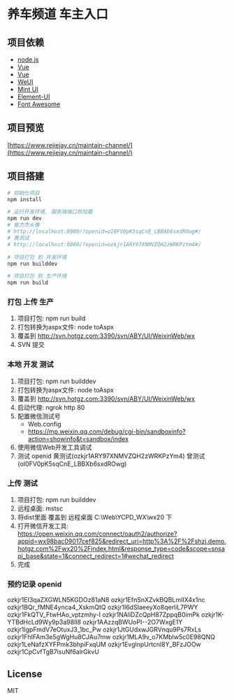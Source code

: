 # 养车频道 车主入口

## 项目依赖

- [node.js](http://nodejs.cn/)
- [Vue](https://cn.vuejs.org/)
- [Vue](https://cn.vuejs.org/)
- [WeUI](https://weui.io/)
- [Mint UI](http://mint-ui.github.io/)
- [Element-UI](http://element.eleme.io/)
- [Font Awesome](http://www.bootcss.com/p/font-awesome/)

## 项目预览

[https://www.rejiejay.cn/maintain-channel/](https://www.rejiejay.cn/maintain-channel/)

## 项目搭建

``` bash
# 初始化项目
npm install

# 运行开发环境, 服务端端口热加载
npm run dev
# 曾杰杰头像
# http://localhost:8000/?openid=oI0FV0pK5sqCnE_LBBXb6sxdROwg#/
# 黄测试 
# http://localhost:8000/?openid=ozkjr1ARY97XNMVZQH2zWRKPzYm4#/

# 项目打包 到 开发环境
npm run builddev

# 项目打包 到 生产环境
npm run build

```

### 打包 上传 生产

1. 项目打包: npm run build
2. 打包转换为aspx文件: node toAspx
3. 覆盖到 http://svn.hotgz.com:3390/svn/ABY/UI/WeixinWeb/wx
4. SVN 提交

### 本地 开发 测试

1. 项目打包: npm run builddev
2. 打包转换为aspx文件: node toAspx
3. 覆盖到 http://svn.hotgz.com:3390/svn/ABY/UI/WeixinWeb/wx
4. 启动代理: ngrok http 80
5. 配置微信测试号
    - Web.config
    - https://mp.weixin.qq.com/debug/cgi-bin/sandboxinfo?action=showinfo&t=sandbox/index
6. 使用微信Web开发工具调试
7. 测试 openid 黄测试(ozkjr1ARY97XNMVZQH2zWRKPzYm4) 曾测试(oI0FV0pK5sqCnE_LBBXb6sxdROwg)

### 上传 测试

1. 项目打包: npm run builddev
2. 远程桌面: mstsc
3. 将dist里面 覆盖到 远程桌面 C:\Web\YCPD_WX\wx20 下
4. 打开微信开发工具: https://open.weixin.qq.com/connect/oauth2/authorize?appid=wx98bac09017cef825&redirect_uri=http%3A%2F%2Fshzj.demo.hotgz.com%2Fwx20%2Findex.html&response_type=code&scope=snsapi_base&state=1&connect_redirect=1#wechat_redirect
5. 完成

### 预约记录 openid
ozkjr1EI3qaZXGWLN5KGDOz81aN8
ozkjr1EfnSnXZvkBQBLmIIX4x1nc
ozkjr1BQr_fMNE4ynca4_XskmQtQ
ozkjr1I6dSIaeeyXo8qerliL7PWY
ozkjr1FkQTV_FtwHAo_vptzmhy-I
ozkjr1NAliDZcQpH87ZppqB0imPk
ozkjr1K-YTBdHcLd9Wy9p3a98lI8
ozkjr1AAzzqBWUoPI--2O7WxgE1Y
ozkjr1IgpFmdV7eOtuxJ3_1bc_Pw
ozkjr1JtGUdxwJGRVnqu9Ps7RxLs
ozkjr1FhIFAm3e5gWgHu8CJAu7mw
ozkjr1MLA9v_o7KMbIw5c0E98QNQ
ozkjr1LeNafzXYFPmk3bhpiFxqUM
ozkjr1EvglnpUrtcnl8Y_BFzJOOw
ozkjr1CpCvfTgB7isuNf6alrGkvU

## License
MIT
